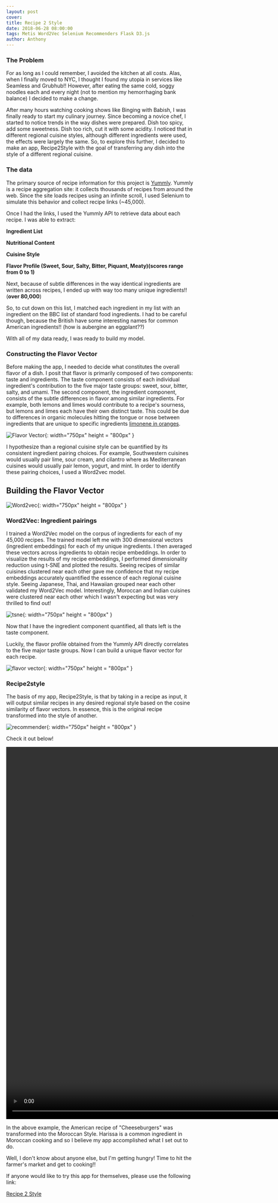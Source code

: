 ```yaml
---
layout: post
cover:
title: Recipe 2 Style
date: 2018-06-28 08:00:00
tags: Metis Word2Vec Selenium Recommenders Flask D3.js
author: Anthony
---
```


### The Problem

For as long as I could remember, I  avoided the kitchen at all costs. Alas, when I finally moved to NYC, I thought I found my utopia in services like Seamless and Grubhub!! However, after eating the same cold, soggy noodles each and every night (not to mention my hemorrhaging bank balance) I decided to make a change.

After many hours watching cooking shows like Binging with Babish, I was finally ready to start my culinary journey. Since becoming a novice chef, I started to notice trends in the way dishes were prepared. Dish too spicy, add some sweetness. Dish too rich, cut it with some acidity. I noticed that in different regional cuisine styles, although different ingredients were used, the effects were largely the same. So, to explore this further, I decided to make an app, Recipe2Style with the goal of transferring any dish into the style of a different regional cuisine.

### The data

The primary source of recipe information for this project is [Yummly](https://yummly.com). Yummly is a recipe aggregation site: it collects thousands of recipes from around the web. Since the site loads recipes using an infinite scroll, I used Selenium to simulate this behavior and collect recipe links (~45,000).


Once I had the links, I used the Yummly API to retrieve data about each recipe. I was able to extract:

**Ingredient List**

**Nutritional Content**

**Cuisine Style**

**Flavor Profile (Sweet, Sour, Salty, Bitter, Piquant, Meaty)(scores range from 0 to 1)**

Next, because of subtle differences in the way identical ingredients are written across recipes, I ended up with way too many unique ingredients!! (**over 80,000**)

So, to cut down on this list, I matched each ingredient in my list with an ingredient on the BBC list of standard food ingredients. I had to be careful though, because the British have some interesting names for common American ingredients!! (how is aubergine an eggplant??)



With all of my data ready, I was ready to build my model.

### Constructing the Flavor Vector


Before making the app, I needed to decide what constitutes the overall flavor of a dish. I posit that flavor is primarily composed of two components: taste and ingredients. The taste component consists of each individual ingredient's contribution to the five major taste groups: sweet, sour, bitter, salty, and umami. The second component, the ingredient component, consists of the subtle differences in flavor among similar ingredients. For example, both lemons and limes would contribute to a recipe's sourness, but lemons and limes each have their own distinct taste. This could be due to differences in organic molecules hitting the tongue or nose between ingredients that are unique to specific ingredients [limonene in oranges](https://en.wikipedia.org/wiki/Limonene).


![Flavor Vector](/assets/recipe_images/authors.md.006.jpeg){: width="750px" height = "800px" }


I hypothesize than a regional cuisine style can be quantified by its consistent ingredient pairing choices. For example, Southwestern cuisines would usually pair lime, sour cream, and cilantro where as Mediterranean cuisines would usually pair lemon, yogurt, and mint. In order to identify these pairing choices, I used a Word2vec model.

## Building the Flavor Vector

![Word2vec](/assets/recipe_images/authors.md.010.jpeg){: width="750px" height = "800px" }


### Word2Vec: Ingredient pairings

I trained a Word2Vec model on the corpus of ingredients for each of my 45,000 recipes. The trained model left me with 300 dimensional vectors (ingredient embeddings) for each of my unique ingredients. I then averaged these vectors across ingredients to obtain recipe embeddings. In order to visualize the results of my recipe embeddings, I performed dimensionality reduction using t-SNE and plotted the results. Seeing recipes of similar cuisines clustered near each other gave me confidence that my recipe embeddings accurately quantified the essence of each regional cuisine style. Seeing Japanese, Thai, and Hawaiian grouped near each other validated my Word2Vec model. Interestingly, Moroccan and Indian cuisines were clustered near each other which I wasn't expecting but was very thrilled to find out!

![tsne](/assets/recipe_images/authors.md.011.jpeg){: width="750px" height = "800px" }



Now that I have the ingredient component quantified, all thats left is the taste component.

Luckily, the flavor profile obtained from the Yummly API directly correlates to the five major taste groups. Now I can build a unique flavor vector for each recipe.

![flavor vector](/assets/recipe_images/authors.md.014.jpeg){: width="750px" height = "800px" }



### Recipe2style

The basis of my app, Recipe2Style, is that by taking in a recipe as input, it will output similar recipes in any desired regional style based on the cosine similarity of flavor vectors. In essence, this is the original recipe transformed into the style of another.

![recommender](/assets/recipe_images/authors.md.015.jpeg){: width="750px" height = "800px" }



Check it out below!


<video width="1000" height="1000" controls>
  <source src="/assets/recipe_images/cheeseburger_demo.mp4" type="video/mp4">
</video>




In the above example, the American recipe of "Cheeseburgers" was transformed into the Moroccan Style. Harissa is a common ingredient in Moroccan cooking and so I believe my app accomplished what I set out to do.

Well, I don't know about anyone else, but I'm getting hungry! Time to hit the farmer's market and get to cooking!!

If anyone would like to try this app for themselves, please use the following link:

[Recipe 2 Style](http://recipe-2-style.us-east-1.elasticbeanstalk.com/)
